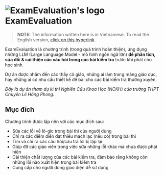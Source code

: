 # ![ExamEvaluation's logo](https://github.com/ExamEvaluator.png?size=40) ExamEvaluation

> **NOTE:** The information written here is in Vietnamese. To read the English version, [click on this hyperlink](README.md).

ExamEvaluation là chương trình (trong quá trình hoàn thiện), ứng dụng những LLM (Large Language Model - mô hình ngôn ngữ lớn) **để phân tích, sửa đổi & cải thiện các câu hỏi trong các bài kiểm tra** trước khi phát cho học sinh.

Dự án được nhắm đến các thầy cô giáo, những ai làm trong mảng giáo dục, hay những ai có nhu cầu thiết kế đề bài cho các bài kiểm tra thường xuyên.

*Đây là dự án tham dự kì thi Nghiên Cứu Khoa Học (NCKH) của trường THPT Chuyên Lê Hồng Phong.*

## Mục đích

Chương trình được lập nên với các mục đích sau:

- Sửa các lỗi về lô-gíc trong bài thi của người dùng
- Chỉ ra các điểm diễn đạt thiếu mạch lạc (nếu có) trong bài thi
- Tìm và chỉ ra các câu hỏi/câu trả lời bị lặp lại
- Giúp đỡ các giáo viên trong việc sửa những lỗi khác mà chưa được phát hiện
- Cải thiện chất lượng của các bài kiểm tra, đảm bảo rằng không còn những lỗi nào xuất hiện trong bài kiểm tra
- Cung cấp cho người dùng giao diện dễ sử dụng

